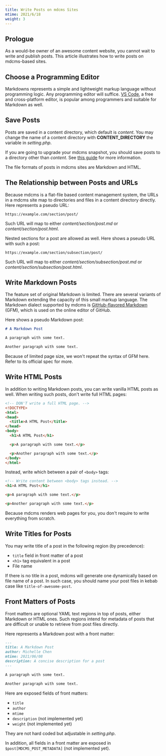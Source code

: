```yaml
---
title: Write Posts on mdcms Sites
mtime: 2021/6/18
weight: 3
---
```


## Prologue

As a would-be owner of an awesome content website, you cannot wait to write and publish posts. This article illustrates how to write posts on mdcms-based sites.

## Choose a Programming Editor

Markdowns represents a simple and lightweight markup language without programming logic. Any programming editor will suffice. [VS Code](https://code.visualstudio.com/), a free and cross-platform editor, is popular among programmers and suitable for Markdown as well.

## Save Posts

Posts are saved in a content directory, which default is *content*. You may change the name of a content directory with **CONTENT_DIRECTORY** the variable in *setting.php*.

If you are going to upgrade your mdcms snapshot, you should save posts to a directory other than *content*. See [this guide](/howto/how-to-upgrade-mdcms/) for more information.

The file formats of posts in mdcms sites are Markdown and HTML.

## The Relationship between Posts and URLs

Because mdcms is a flat-file based content management system, the URLs in a mdcms site map to directories and files in a content directory directly. Here represents a pseudo URL:

```
https://example.com/section/post/
```

Such URL will map to either *content/section/post.md* or *content/section/post.html*.

Nested sections for a post are allowed as well. Here shows a pseudo URL with such a post:

```
https://example.com/section/subsection/post/
```

Such URL will map to either *content/section/subsection/post.md* or *content/section/subsection/post.html*.

## Write Markdown Posts

The feature set of original Markdown is limited. There are several variants of Markdown extending the capacity of this small markup language. The Markdown dialect supported by mdcms is [GitHub-flavored Markdown](https://github.github.com/gfm/) (GFM), which is used on the online editor of GitHub.

Here shows a pseudo Markdown post:

```markdown
# A Markdown Post

A paragraph with some text.

Another paragraph with some text.
```

Because of limited page size, we won't repeat the syntax of GFM here. Refer to its official spec for more.

## Write HTML Posts

In addition to writing Markdown posts, you can write vanilla HTML posts as well. When writing such posts, don't write full HTML pages:

```html
<!-- DON'T write a full HTML page. -->
<!DOCTYPE>
<html>
<head>
  <title>A HTML Post</title>
</head>
<body>
  <h1>A HTML Post</h1>

  <p>A paragraph with some text.</p>

  <p>Another paragraph with some text.</p>
</body>
</html>
```

 Instead, write which between a pair of `<body>` tags:
 
 ```html
<!-- Write content between <body> tags instead. -->
<h1>A HTML Post</h1>

<p>A paragraph with some text.</p>

<p>Another paragraph with some text.</p>
 ```
 
Because mdcms renders web pages for you, you don't require to write everything from scratch.
 
## Write Titles for Posts

You may write title of a post in the following region (by precedence):

* `title` field in front matter of a post
* `<h1>` tag equivalent in a post
* File name

If there is no title in a post, mdcms will generate one dynamically based on file name of a post. In such case, you should name your post files in kebab case like `title-of-awesome-post`.

## Front Matters of Posts

Front matters are optional YAML text regions in top of posts, either Markdown or HTML ones. Such regions intend for metadata of posts that are difficult or unable to retrieve from post files directly.

Here represents a Markdown post with a front matter:

```markdown
---
title: A Markdown Post
author: Michelle Chen
mtime: 2021/06/08
description: A concise description for a post
---

A paragraph with some text.

Another paragraph with some text.
```

Here are exposed fields of front matters:

* `title`
* `author`
* `mtime`
* `description` (not implemented yet)
* `weight` (not implemented yet)

They are not hard coded but adjustable in *setting.php*.

In addition, all fields in a front matter are exposed in `$post[MDCMS_POST_METADATA]` (not implemented yet).
